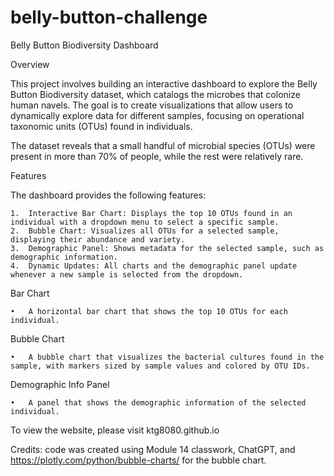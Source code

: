 # belly-button-challenge

Belly Button Biodiversity Dashboard

Overview

This project involves building an interactive dashboard to explore the Belly Button Biodiversity dataset, which catalogs the microbes that colonize human navels. The goal is to create visualizations that allow users to dynamically explore data for different samples, focusing on operational taxonomic units (OTUs) found in individuals.

The dataset reveals that a small handful of microbial species (OTUs) were present in more than 70% of people, while the rest were relatively rare.

Features

The dashboard provides the following features:

	1.	Interactive Bar Chart: Displays the top 10 OTUs found in an individual with a dropdown menu to select a specific sample.
	2.	Bubble Chart: Visualizes all OTUs for a selected sample, displaying their abundance and variety.
	3.	Demographic Panel: Shows metadata for the selected sample, such as demographic information.
	4.	Dynamic Updates: All charts and the demographic panel update whenever a new sample is selected from the dropdown.



Bar Chart

	•	A horizontal bar chart that shows the top 10 OTUs for each individual.

Bubble Chart

	•	A bubble chart that visualizes the bacterial cultures found in the sample, with markers sized by sample values and colored by OTU IDs.

Demographic Info Panel

	•	A panel that shows the demographic information of the selected individual.

 To view the website, please visit ktg8080.github.io


 Credits: code was created using Module 14 classwork, ChatGPT, and https://plotly.com/python/bubble-charts/ for the bubble chart. 
